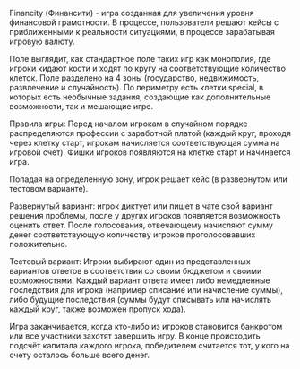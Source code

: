Financity (Финансити) - игра созданная для увеличения уровня финансовой грамотности. В процессе, пользователи решают кейсы с приближенными к реальности ситуациями, в процессе зарабатывая игровую валюту.


Поле выглядит, как стандартное поле таких игр как монополия, где игроки кидают кости и ходят по кругу на соответствующие количество клеток.
Поле разделено на 4 зоны (государство, недвижимость, развлечение и случайность). По периметру есть клетки special, в которых есть необычные задания, создающие как дополнительные возможности, так и мешающие игре.

Правила игры:
Перед началом игрокам в случайном порядке распределяются профессии с заработной платой (каждый круг, проходя через клетку старт, игрокам начисляется соответствующая сумма на игровой счет).
Фишки игроков появляются на клетке старт и начинается игра.

Попадая на определенную зону, игрок решает кейс (в развернутом или тестовом варианте). 

Развернутый вариант: игрок диктует или пишет в чате свой вариант решения проблемы, после у других игроков появляется возможность оценить ответ. После голосования, отвечающему начисляют сумму денег соответствующую количеству игроков проголосовавших положительно.

Тестовый вариант: 
Игроки выбирают один из представленных вариантов ответов в соответствии со своим бюджетом и своими возможностями. Каждый вариант ответа имеет либо немедленные последствия для игрока (например списание или начисление суммы), либо будущие последствия (суммы будут списывать или начислять каждый круг, также возможен пропуск хода).

Игра заканчивается, когда кто-либо из игроков становится банкротом или все участники захотят завершить игру. В конце происходить подсчёт капитала каждого игрока, победителем считается тот, у кого на счету осталось больше всего денег.

